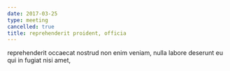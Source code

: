 ```yaml
---
date: 2017-03-25
type: meeting
cancelled: true
title: reprehenderit proident, officia
---
```

reprehenderit occaecat nostrud non enim veniam, nulla labore deserunt eu qui in fugiat nisi amet,